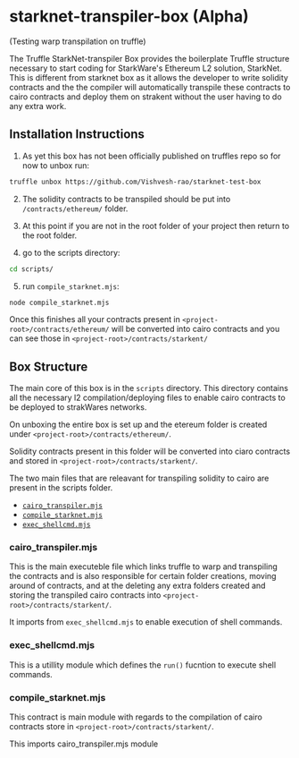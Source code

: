 # starknet-transpiler-box (Alpha)

(Testing warp transpilation on truffle)

The Truffle StarkNet-transpiler Box provides the boilerplate Truffle structure necessary to start coding for StarkWare's Ethereum L2 solution, StarkNet. This is different from starknet box as it allows the developer to write solidity contracts and the the compiler will automatically transpile these contracts to cairo contracts and deploy them on strakent without the user having to do any extra work.

## Installation Instructions

1. As yet this box has not been officially published on truffles repo so for now to unbox run:

```bash
truffle unbox https://github.com/Vishvesh-rao/starknet-test-box
```
2. The solidity contracts to be transpiled should be put into `/contracts/ethereum/` folder.

3. At this point if you are not in the root folder of your project then return to the root folder.

4. go to the scripts directory:
```bash
cd scripts/ 
```
5. run `compile_starknet.mjs`:
```bash
node compile_starknet.mjs
```

Once this finishes all your contracts present in `<project-root>/contracts/ethereum/` will be converted into cairo contracts and you can see those in `<project-root>/contracts/starkent/`

## Box Structure

The main core of this box is in the `scripts` directory. This directory contains all the necessary l2 compilation/deploying files to enable cairo contracts to be deployed to strakWares networks.

On unboxing the entire box is set up and the etereum folder is created under `<project-root>/contracts/ethereum/`.

Solidity contracts present in this folder will be converted into ciaro contracts and stored in `<project-root>/contracts/starkent/`.

The two main files that are releavant for transpiling solidity to cairo are present in the scripts folder.
- [`cairo_transpiler.mjs`](https://github.com/Vishvesh-rao/starknet-test-box/blob/main/scripts/cairo_transpiler.mjs)
- [`compile_starknet.mjs`](https://github.com/Vishvesh-rao/starknet-test-box/blob/main/scripts/compile_starknet.mjs)
- [`exec_shellcmd.mjs`](https://github.com/Vishvesh-rao/starknet-test-box/blob/main/scripts/exec_shellcmd.mjs)

### cairo_transpiler.mjs

This is the main executeble file which links truffle to warp and transpiling the contracts and is also responsible for certain folder creations, moving around of contracts, and at the deleting any extra folders created and storing the transpiled cairo contracts into `<project-root>/contracts/starkent/`.

It imports from `exec_shellcmd.mjs` to enable execution of shell commands.

### exec_shellcmd.mjs

This is a utillity module which defines the `run()` fucntion to execute shell commands.

### compile_starknet.mjs

This contract is main module with regards to the compilation of cairo contracts store in `<project-root>/contracts/starkent/`.

This imports cairo_transpiler.mjs module 

